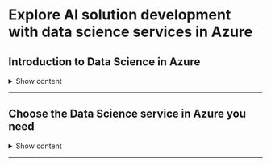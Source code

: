 # Explore AI solution development with data science services in Azure

## Introduction to Data Science in Azure

<details>
<summary> 
Show content
</summary>
<p>

### Learning Objectives

* Learn the steps involved in the data science process
* Learn the machine learning modeling cycle
* Learn data cleansing and preparation
* Learn model feature engineering
* Learn model training and evaluation
* Learn about model deployment
* Discover the specialized roles in the data science process

### The Data Science process

![img](../assets/img/ds-process.png)

Iterative process that starts with a question, risen from business needs and understanding.

### What is modeling?

Modeling is a cycle of data and business understanding. You start by exploring your assets, in this case data, with **Exploratory Data Analysis (EDA)**, from that point feature engineering starts and finally train a model on top, which is an algorithm that learns information and provides a probabilistic prediction.

In the end, the model is evaluated to check where it is accurate and where it is failing to correct the behavior.

### Choose a use case

Identify the problem (business understanding) -> Define the project goals -> Identify data sources

### Data preparation

Data cleansing and EDA are vital to the modeling process, to get insights on what data is or is not useful and what needs to be corrected or taken into account. Understanding the data is one of the most vital steps in the data science cycle.

### Feature engineering

What extra knowledge we can extract by combining existing features to create new ones.

### Model training

Split data -> Cross-validate data -> Obtain probabilistic prediction

### Model evaluation

**Hyperparameters** are parameters used in model training that cannot be learned by the training process. These parameters must be set before model training begins.

For evaluating the results you need to set up a metric to compare different runs, such as accuracy or MSE.

### Model deployment

Model deployment is the final stage of the data science procedure. It is often done by a developer, and is usually not part of the data scientist role.

### Specialized roles in the Data Science process

In the data science process, there are specialists in each of the steps:

Business Analyst or Domain Expert, Data Engineer, Developer and Data Scientist.

### Knowledge Check

1. Which of the following is not a specialized role in the Data Science Process?

* Database Administrator
* Data Scientist
* Data Engineer

    <details>
    <summary> 
    Answer
    </summary>
    <p>
    DBA
    </p>
    </details>

1. Model feature engineering refers to which of the following?

* Selecting the best model to use for the experiment.
* Determine which data elements will help in making a prediction and preparing these columns to be used in model training.
* Exploring the data to understand it better.

    <details>
    <summary> 
    Answer
    </summary>
    <p>
    Feature engineering involves the data scientist determining which data to use in model training and preparing the data so it can be used by the model.
    </p>
    </details>

1. The Model deployment involves.

* Calling a model to score new data.
* Training a model.
* Copying a trained model and its code dependencies to an environment where it will be used to score new data.

    <details>
    <summary> 
    Answer
    </summary>
    <p>
    Deploying a model makes it available for use.
    </p>
    </details>

</p>
</details>

---

## Choose the Data Science service in Azure you need

<details>
<summary> 
Show content
</summary>
<p>

### Learning Objectives

* Differentiate each of the Azure machine learning products.
* Identify key features of each product.
* Describe the use cases for each service.

### Machine Learning options on Azure

We have the following services:

* **Azure Machine Learning Studio**: GUI-based solution best chosen for learning. It includes all DS pipeline steps, from importing and playing around with data to different deployment options. All is based in a drag-and-drop method.
* **Azure Databricks**: Great collaboration platform with a powerful notebook interface, job scheduling, AAD integration and granular security control. It allows to create and modify Spark clusters.
* **Azure Data Science Virtual Machine**: preconfigured VMs with lots of preinstalled popular ML tools. You can directly connect to the machine via ssh or remote desktop. There are different types of machines:
    * Linux and Windows OS, where Windows supports scalability with ML in SQL Server and Linux does not.
    * Deep Learning VM, offering DL tools.
    * Geo AI DSVM, with specific tools for working with spatial data. Includes ArcGIS.
* **SQL Server Machine Learning Services**: add-on which runs on the SQL Server on-premises and supports scale up and high performance of Python and R code. It includes several advantages:
    * Security, as the processing occurs closer to the data source.
    * Performance
    * Consistency
    * Efficiency, as you can use integrated tools such as PowerBI to report and analyze results.
* **Spark on HDInsight**: HDInsight is PaaS service offering Apache Hadoop. It provides several benefits:
    * Easy and fast to create and modify clusters on demand.
    * Usage of ETL tools in the cluster with Map Reduce and Spark.
    * Compliance standards with Azure Virtual Network, envryption and integration of Azure AD.
    * Integrated with other Azure services, such as ADLS or ADF.

    HDInsight Spark is an implementation of Apache Spark on Azure HDInsight.
* **Azure Machine Learning Service**: Supports the whole DS pipeline integration, scale processing and automate the following tasks:

    * Model management
    * Model training
    * Model selection
    * Hyper-parameter tuning
    * Feature selection
    * Model evaluation

    It supports open-source technologies such as Python and common ds tools. It makes it easier to containerize and deploy the model and automate several tasks. The platform is designed to support three roles:

    * Data Engineer to ingest and prepare data for analysis either locally or on Azure containers.
    * Data Scientist to apply the modeling tools and processes. AMLS support sklearn, tensorFlow, pyTorch, Microsoft Cognitive Toolkit and Apache MXNet.
    * Developer to create an image of the built and trained model with all the needed components. An **image** contains:
        1. The model
        1. A scoring script or application which passes input to the model and returns the output of the model
        1. The required dependencies, such as Python scripts or packages needed by the model or scoring script.

        Images can be deployed as Docker images or field programmable gate array (FPGA) images. Iages can be deployed to a web service (running in Azure Container Instance, FPGA or Azure Kubernetes Service), or an IoT module (IoT Edge).

        > OBS: Scalability is enabled during training, but once the code is deployed it is flat. Also, it is only supported as an Azure App Service so you keep paying even if it is idle.


### Knowledge Check

1. Azure Machine Learning service supports which programming language.

* R
* Julia
* Python

    <details>
    <summary> 
    Answer
    </summary>
    <p>
    Python is supported by Azure Machine Learning service.
    </p>
    </details>

1. Azure Databricks is built on which Big Data platform?

* Azure SQL Data Warehouse
* SQL Server
* Apache Spark

    <details>
    <summary> 
    Answer
    </summary>
    <p>
    Azure Databricks makes using Spark easier.
    </p>
    </details>


1. Which is not an operating system available for an Azure Data Science Virtual Machine?

* Windows
* Linux
* Apple iOS

    <details>
    <summary> 
    Answer
    </summary>
    <p>
    Data Science VMs running Apple iOS are not available.
    </p>
    </details>


</p>
</details>

---